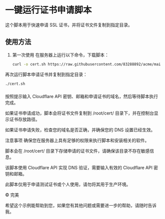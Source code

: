 
# 一键运行证书申请脚本

这个脚本用于快速申请 SSL 证书，并将证书文件复制到指定目录。

## 使用方法

1. 第一次使用 在服务器上运行以下命令，下载脚本：

   ```bash
   curl -o cert.sh https://raw.githubusercontent.com/83288892/acme/main/cert.sh && chmod +x cert.sh && ./cert.sh

再次运行脚本申请证书并复制到指定目录：

    ./cert.sh

###
按照提示输入 Cloudflare API 密钥、邮箱和申请证书的域名，然后等待脚本执行完成。

如果证书申请成功，脚本会将证书文件复制到 /root/cert/ 目录下，并在控制台显示证书存放路径。

如果证书申请失败，检查您的域名是否正确，并确保您的 DNS 设置已经生效。

注意事项
确保您在服务器上具有足够的权限来执行脚本和安装相关的软件。

脚本会在 /root/cert/ 目录下存储申请的证书文件，请确保该目录不存在敏感信息。

该脚本使用 Cloudflare API 实现 DNS 验证，需要输入有效的 Cloudflare API 密钥和邮箱。

此脚本仅用于申请测试证书或个人使用，请勿将其用于生产环境。

© 完美

希望这个示例能帮助到您，如果您有其他问题或需要进一步的帮助，请随时告诉我。
